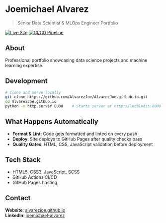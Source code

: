 # Joemichael Alvarez

> Senior Data Scientist & MLOps Engineer Portfolio

[![Live Site](https://img.shields.io/badge/live-alvarezjoe.github.io-blue)](https://alvarezjoe.github.io)
[![CI/CD Pipeline](https://github.com/AlvarezJoe/AlvarezJoe.github.io/workflows/CI/CD%20Pipeline/badge.svg)](https://github.com/AlvarezJoe/AlvarezJoe.github.io/actions)

## About

Professional portfolio showcasing data science projects and machine learning expertise.

## Development

```bash
# Clone and serve locally
git clone https://github.com/AlvarezJoe/AlvarezJoe.github.io.git
cd AlvarezJoe.github.io
python -m http.server 8000    # Starts server at http://localhost:8000
```

## What Happens Automatically

- **Format & Lint**: Code gets formatted and linted on every push
- **Deploy**: Site deploys to GitHub Pages after quality checks pass
- **Quality Gates**: HTML, CSS, JavaScript validation before deployment

## Tech Stack

- HTML5, CSS3, JavaScript, SCSS
- GitHub Actions CI/CD
- GitHub Pages hosting

## Contact

**Website**: [alvarezjoe.github.io](https://alvarezjoe.github.io)  
**LinkedIn**: [joemichael-alvarez](https://linkedin.com/in/joemichael-alvarez)
